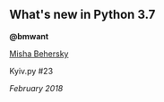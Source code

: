 ## What's new in Python 3.7

**@bmwant**

[Misha Behersky](http://bmwlog.pp.ua/)
 
Kyiv.py #23

_February 2018_
